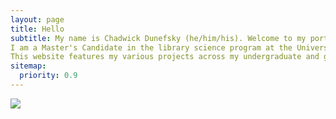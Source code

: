 ```yaml
---
layout: page
title: Hello
subtitle: My name is Chadwick Dunefsky (he/him/his). Welcome to my portfolio.   
I am a Master's Candidate in the library science program at the University of North Carolina at Greensboro, concentrating in archives and public libraries.   
This website features my various projects across my undergraduate and graduate career as well as my future goals and my resume.
sitemap:
  priority: 0.9
---
```


<img src="{{ '/assets/img/me.jpg' | prepend: site.baseurl }}" id="about-img">
